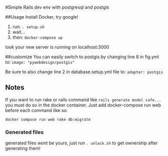 #Simple Rails dev env with postgresql and postgis

##Usage
Install Docker, try google!

1. run:
`. setup.sh`
1. wait...
1. then:
`docker-compose up`

look your new server is running on localhost:3000

##customize
You can easily switch to postgis by changing line 8 in fig.yml to:
`image: "pywebdesign/postgis"`

Be sure to also change line 2 in database.setup.yml file to:
`adapter: postgis`

## Notes
If you want to run rake or rails command like `rails generate model cafe...` you must do so in the docker container. Just add docker-compose run web before each command like so:

`docker compose run web rake db:migrate`

### Generated files
generated files wont be yours, just run `. unlock.sh` to get ownership after generating them!
